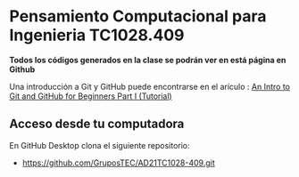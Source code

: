 # Pensamiento Computacional para Ingenieria TC1028.409

**Todos los códigos generados en la clase se podrán ver en está página en Github**

Una introducción a Git y GitHub puede encontrarse en el arículo :
[An Intro to Git and GitHub for Beginners Part I (Tutorial)](https://medium.com/@munniomer/an-intro-to-git-and-github-for-beginners-part-i-tutorial-9be4be9cac8d)

## Acceso desde tu computadora

En GitHub Desktop clona el siguiente repositorio:
  - https://github.com/GruposTEC/AD21TC1028-409.git

